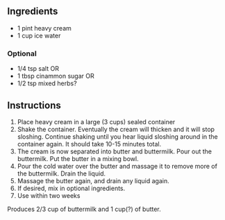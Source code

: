 ## Ingredients ##

* 1 pint heavy cream
* 1 cup ice water

### Optional ###

* 1/4 tsp salt OR
* 1 tbsp cinammon sugar OR
* 1/2 tsp mixed herbs?

## Instructions ##

1. Place heavy cream in a large (3 cups) sealed container
2. Shake the container. Eventually the cream will thicken and it will stop
   sloshing. Continue shaking until you hear liquid sloshing around in the
   container again. It should take 10-15 minutes total.
3. The cream is now separated into butter and buttermilk. Pour out the
   buttermilk. Put the butter in a mixing bowl.
4. Pour the cold water over the butter and massage it to remove more of the
   buttermilk. Drain the liquid.
5. Massage the butter again, and drain any liquid again.
6. If desired, mix in optional ingredients.
7. Use within two weeks

Produces 2/3 cup of buttermilk and 1 cup(?) of butter.
